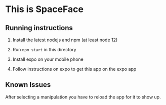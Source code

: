 # This is SpaceFace

## Running instructions

1. Install the latest nodejs and npm (at least node 12)

2. Run `npm start` in this directory

3. Install expo on your mobile phone

4. Follow instructions on expo to get this app on the expo app

## Known Issues

After selecting a manipulation you have to reload the app for it to show up.
